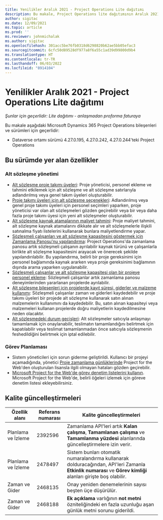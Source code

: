 ```yaml
---
title: Yenilikler Aralık 2021 - Project Operations Lite dağıtımı
description: Bu makale, Project Operations lite dağıtımının Aralık 2021 sürümünde kullanılabilen kalite güncelleştirmeleri hakkında bilgi sağlar.
author: sigitac
ms.date: 12/09/2021
ms.topic: article
ms.prod: ''
ms.reviewer: johnmichalak
ms.author: sigitac
ms.openlocfilehash: 301acc5be76fb0318d6298820b62ae5bb05efac3
ms.sourcegitcommit: 6cfc50d89528df977a8f6a55c1ad39d99800d9b4
ms.translationtype: HT
ms.contentlocale: tr-TR
ms.lasthandoff: 06/03/2022
ms.locfileid: "8914104"
---
```

# <a name="whats-new-december-2021---project-operations-lite-deployment"></a>Yenilikler Aralık 2021 - Project Operations Lite dağıtımı

_Şunlar için geçerlidir: Lite dağıtımı - anlaşmadan proforma faturaya_

Bu makale aşağıdaki Microsoft Dynamics 365 Project Operations bileşenleri ve sürümleri için geçerlidir:

- Dataverse ortamı sürümü 4.27.0.195, 4.27.0.242, 4.27.0.244'teki Project Operations


## <a name="features-included-in-this-release"></a>Bu sürümde yer alan özellikler

### <a name="subcontract-management"></a>Alt sözleşme yönetimi 

- [Alt sözleşme proje takımı üyeleri](../subcontracting/subcontracting-project-team-members.md): Proje yöneticisi, personel ekleme ve tahmini etkilemek için alt sözleşme ve alt sözleşme satırlarıyla adlandırılmış veya genel takım üyeleri oluşturabilir.
- [Proje takımı üyeleri için alt sözleşme seçenekleri](../subcontracting/subcon-options.md): Adlandırılmış veya genel proje takımı üyeleri için personel seçimleri yaparken, proje yöneticisi var olan alt sözleşmeleri gözden geçirebilir veya bir veya daha fazla proje takımı üyesi için yeni alt sözleşmeler oluşturabilir. 
- [Alt sözleşme kaynak atamalarının maliyet tahmini](../subcontracting/costing-subcon-ra.md): Proje maliyet tahmini, alt sözleşme kaynak atamalarını dikkate alır ve alt sözleşmelerle ilişkili satınalma fiyatı listelerini kullanarak bunlara maliyetlendirme yapar. 
- [Sözleşmeli çalışanları ve alt sözleşme kapasitesini göstermek için Zamanlama Panosu'nu yapılandırma](../subcontracting/configure-sb-subcon.md): Project Operations'da zamanlama panosu artık sözleşmeli çalışanın ayrılabilir kaynak türünü ve çalışanlarla birlikte alt sözleşme kapasitesini arayacak ve önerecek şekilde yapılandırılabilir. Bu yapılandırma, belirli bir proje gereksinimi için personel bağlamında kaynak ararken veya proje gereksinimi bağlamının dışında arama yaparken uygulanabilir.
- [Sözleşmeli çalışanlar ve alt sözleşme kapasitesi olan bir projeye personel ekleme](../subcontracting/staffing-cw.md): Sözleşmeli çalışanlar artık zamanlama panosu deneyimlerinden yararlanan projelerde ayrılabilir.
- [Alt sözleşme bileşenleri için projelerde kayıt süresi, giderler ve malzeme kullanımı](../subcontracting/recording-subcon-actuals.md): Sözleşmeli çalışanlar zaman ve giderleri kaydedebilir ve proje takımı üyeleri bir projede alt sözleşme kullanarak satın alınan malzemelerin kullanımını da kaydedebilir. Bu, satın alınan kapasiteyi veya malzemeleri kullanan projelerde doğru maliyetlerin kaydedilmesine neden olacaktır.
- [Alt sözleşmedeki durum geçişleri](../subcontracting/subcon-states.md): Alt sözleşmeler satıcıyla anlaşmayı tamamlamak için onaylanabilir, teslimatın tamamlandığını belirtmek için kapatılabilir veya teslimat tamamlanmadan önce satıcıyla sözleşmenin feshedildiğini belirtmek için iptal edilebilir.

### <a name="task-planning"></a>Görev Planlaması
- Sistem yöneticileri için sorun giderme geliştirildi. Kullanıcı bir projeyi açamadığında, yönetici [Proje zamanlama günlüklerinde](../../project-management/schedule-api-logs.md) Project for the Web'den oluşturulan lisansla ilgili olmayan hataları gözden geçirebilir.
- [Microsoft Project for the Web'de görev denetim listelerini kullanın](https://support.microsoft.com/en-us/office/use-task-checklists-in-microsoft-project-for-the-web-c69bcf73-5c75-4ad3-9893-6d6f92360e9c). Microsoft Project for the Web'de, belirli öğeleri izlemek için göreve denetim listesi ekleyebilirsiniz.

## <a name="quality-updates"></a>Kalite güncelleştirmeleri

| **Özellik alanı** | **Referans numarası** | **Kalite güncelleştirmeleri** |
| --- | --- | --- |
| Planlama ve İzleme | 2392596 | Zamanlama API'leri artık **Kalan çalışma**, **Tamamlanan çalışma** ve **Tamamlanma yüzdesi** alanlarında güncelleştirmelere izin verir. |
| Planlama ve İzleme | 2478497 | Sistem bunları otomatik numaralandırma kullanarak dolduracağından, API'leri Zamanla **Etkinlik numarası** ve **Görev kimliği** alanları girişte boş olabilir.|
| Zaman ve Gider | 2468135 | Onay yeniden denemelerinin sayısı beşten üçe düşürülür. |
| Zaman ve Gider | 2468188 | **Ek açıklama** varlığının **not metni** özniteliğindeki en fazla uzunluğu aşan günlük metni sorunu giderildi. |
